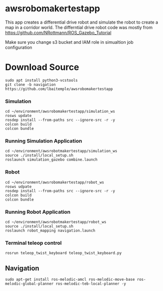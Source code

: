 # awsrobomakertestapp
This app creates a differential drive robot and simulate the robot to create a map in a corridor world. The differntial drive robot code was mostly from https://github.com/NRottmann/ROS_Gazebo_Tutorial

Make sure you change  s3 bucket and IAM role in simualtion job configuration



#  Download Source
```
sudo apt install python3-vcstools
git clone -b navigation  https://github.com/lbaitemple/awsrobomakertestapp
```



### Simulation
```
cd ~/environment/awsrobomakertestapp/simulation_ws
rosws update
rosdep install --from-paths src --ignore-src -r -y
colcon build
colcon bundle
```

### Running Simulation Application 

```
cd ~/environment/awsrobotmakertestapp/simulation_ws
source ./install/local_setup.sh
roslaunch simulation_gazebo combine.launch
```

### Robot
```
cd ~/environment/awsrobomakertestapp/robot_ws
rosws udpate
rosdep install --from-paths src --ignore-src -r -y
colcon build
colcon bundle
```

### Running Robot Application 

```
cd ~/environment/awsrobotmakertestapp/robot_ws
source ./install/local_setup.sh
roslaunch robot_mapping navigation.launch
```

### Terminal teleop control
```
rosrun teleop_twist_keyboard teleop_twist_keyboard.py
```

## Navigation
```
sudo apt-get install ros-melodic-amcl ros-melodic-move-base ros-melodic-global-planner ros-melodic-teb-local-planner -y
```

